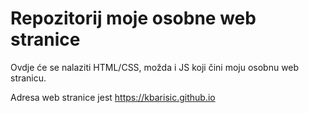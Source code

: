 # Repozitorij moje osobne web stranice

Ovdje će se nalaziti HTML/CSS, možda i JS koji čini moju osobnu web stranicu.

Adresa web stranice jest https://kbarisic.github.io